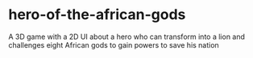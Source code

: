 # hero-of-the-african-gods
A 3D game with a 2D UI about a hero who can transform into a lion and challenges eight African gods to gain powers to save his nation
